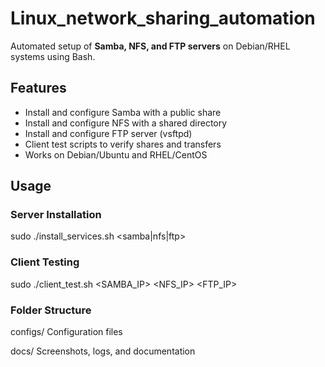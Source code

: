 # Linux_network_sharing_automation

Automated setup of **Samba, NFS, and FTP servers** on Debian/RHEL systems using Bash.

## Features
- Install and configure Samba with a public share
- Install and configure NFS with a shared directory
- Install and configure FTP server (vsftpd)
- Client test scripts to verify shares and transfers
- Works on Debian/Ubuntu and RHEL/CentOS

## Usage

### Server Installation

sudo ./install_services.sh <samba|nfs|ftp>

### Client Testing

sudo ./client_test.sh <SAMBA_IP> <NFS_IP> <FTP_IP>

### Folder Structure

configs/  Configuration files

docs/  Screenshots, logs, and documentation
